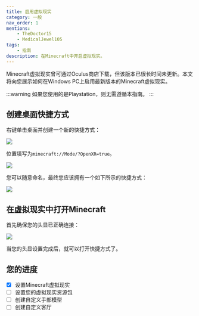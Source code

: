 ```yaml
---
title: 启用虚拟现实
category: 一般
nav_order: 1
mentions:
    - TheDoctor15
    - MedicalJewel105
tags:
    - 指南
description: 在Minecraft中开启虚拟现实。
---
```


Minecraft虚拟现实曾可通过Oculus商店下载，但该版本已很长时间未更新。本文将向您展示如何在Windows PC上启用最新版本的Minecraft虚拟现实。

:::warning
如果您使用的是Playstation，则无需遵循本指南。
:::

## 创建桌面快捷方式

右键单击桌面并创建一个新的快捷方式：

![](/assets/images/vr/install/vr_desktop.png)

位置填写为`minecraft://Mode/?OpenXR=true`。

![](/assets/images/vr/install/vr_shortcut_path.png)

您可以随意命名，最终您应该拥有一个如下所示的快捷方式：

![](/assets/images/vr/install/vr_shortcut_icon.png)

## 在虚拟现实中打开Minecraft

首先确保您的头显已正确连接：

![](/assets/images/vr/install/vr_headset.png)

当您的头显设置完成后，就可以打开快捷方式了。

## 您的进度

-   [x] 设置Minecraft虚拟现实
-   [ ] 设置您的虚拟现实资源包
-   [ ] 创建自定义手部模型
-   [ ] 创建自定义客厅